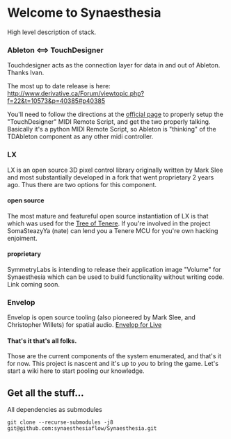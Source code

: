 # Welcome to Synaesthesia
High level description of stack.

### Ableton <==> TouchDesigner
Touchdesigner acts as the connection layer for data in and out of Ableton.  Thanks Ivan.

The most up to date release is here:
http://www.derivative.ca/Forum/viewtopic.php?f=22&t=10573&p=40385#p40385

You'll need to follow the directions at the [official page](https://docs.derivative.ca/TDAbleton) to properly setup the "TouchDesigner" MIDI Remote Script, and get the two properly talking.  Basically it's a python MIDI Remote Script, so Ableton is "thinking" of the TDAbleton component as any other midi controller.

### LX
LX is an open source 3D pixel control library originally written by Mark Slee and most substantially developed in a fork that went proprietary 2 years ago.  Thus there are two options for this component.

#### open source
The most mature and featureful open source instantiation of LX is that which was used for the [Tree of Tenere](https://github.com/treeoftenere/Tenere).  If you're involved in the project SomaSteazyYa (nate) can lend you a Tenere MCU for you're own hacking enjoiment.

#### proprietary
SymmetryLabs is intending to release their application image "Volume" for Synaesthesia which can be used to build functionality without writing code.  Link coming soon.

### Envelop
Envelop is open source tooling (also pioneered by Mark Slee, and Christopher Willets) for spatial audio.
[Envelop for Live](https://github.com/EnvelopSound/EnvelopForLive)



#### That's it that's all folks.
Those are the current components of the system enumerated, and that's it for now.
This project is nascent and it's up to *you* to bring the game.
Let's start a wiki here to start pooling our knowledge.


## Get all the stuff...

All dependencies as submodules

    git clone --recurse-submodules -j8  git@github.com:synaesthesiaflow/Synaesthesia.git
